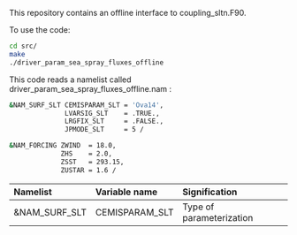 This repository contains an offline interface to coupling_sltn.F90.

To use the code:
```bash
cd src/
make
./driver_param_sea_spray_fluxes_offline
```

This code reads a namelist called driver_param_sea_spray_fluxes_offline.nam :
```bash
&NAM_SURF_SLT CEMISPARAM_SLT = 'Ova14',
              LVARSIG_SLT    = .TRUE.,
              LRGFIX_SLT     = .FALSE.,
              JPMODE_SLT     = 5 /

&NAM_FORCING ZWIND  = 18.0,
             ZHS    = 2.0,
             ZSST   = 293.15,
             ZUSTAR = 1.6 /
```

| Namelist            | Variable name             |  Signification            |
| :------------------ | :------------------------ | :------------------------ |
| &NAM_SURF_SLT       | CEMISPARAM_SLT            | Type of parameterization  |
